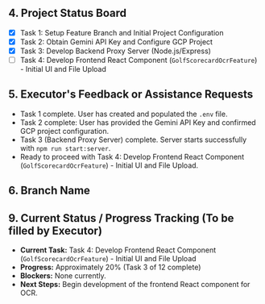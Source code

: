 ## 4. Project Status Board

*   [x] Task 1: Setup Feature Branch and Initial Project Configuration
*   [x] Task 2: Obtain Gemini API Key and Configure GCP Project
*   [x] Task 3: Develop Backend Proxy Server (Node.js/Express)
*   [ ] Task 4: Develop Frontend React Component (`GolfScorecardOcrFeature`) - Initial UI and File Upload

## 5. Executor's Feedback or Assistance Requests

*   Task 1 complete. User has created and populated the `.env` file.
*   Task 2 complete: User has provided the Gemini API Key and confirmed GCP project configuration.
*   Task 3 (Backend Proxy Server) complete. Server starts successfully with `npm run start:server`.
*   Ready to proceed with Task 4: Develop Frontend React Component (`GolfScorecardOcrFeature`) - Initial UI and File Upload.

## 6. Branch Name

## 9. Current Status / Progress Tracking (To be filled by Executor)

*   **Current Task:** Task 4: Develop Frontend React Component (`GolfScorecardOcrFeature`) - Initial UI and File Upload
*   **Progress:** Approximately 20% (Task 3 of 12 complete)
*   **Blockers:** None currently.
*   **Next Steps:** Begin development of the frontend React component for OCR. 